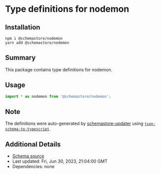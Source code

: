 # Type definitions for nodemon

## Installation

```
npm i @schemastore/nodemon
yarn add @schemastore/nodemon
```

## Summary

This package contains type definitions for nodemon.

## Usage

```ts
import * as nodemon from '@schemastore/nodemon';
```

## Note

The definitions were auto-generated by [schemastore-updater](https://github.com/ffflorian/schemastore-updater) using [`json-schema-to-typescript`](https://www.npmjs.com/package/json-schema-to-typescript).

## Additional Details

* [Schema source](https://github.com/SchemaStore/schemastore/tree/master/src/schemas/json/nodemon)
* Last updated: Fri, Jun 30, 2023, 21:04:00 GMT
* Dependencies: none
